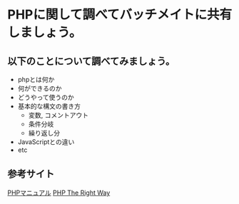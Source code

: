 # PHPに関して調べてバッチメイトに共有しましょう。

## 以下のことについて調べてみましょう。
- phpとは何か
- 何ができるのか
- どうやって使うのか
- 基本的な構文の書き方
  - 変数, コメントアウト
  - 条件分岐
  - 繰り返し分
- JavaScriptとの違い
- etc

## 参考サイト
[PHPマニュアル](https://www.php.net/manual/ja/index.php)
[PHP The Right Way](http://ja.phptherightway.com/)